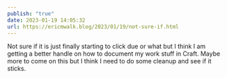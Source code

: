 ```yaml
---
publish: "true"
date: 2023-01-19 14:05:32
url: https://ericmwalk.blog/2023/01/19/not-sure-if.html
---
```


Not sure if it is just finally starting to click due or what but I think I am getting a better handle on how to document my work stuff in Craft. Maybe more to come on this but I think I need to do some cleanup and see if it sticks.